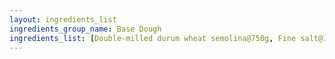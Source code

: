 ```yaml
---
layout: ingredients_list
ingredients_group_name: Base Dough
ingredients_list: [Double-milled durum wheat semolina@750g, Fine salt@10g, Lard@60g, Warm water@380ml]
---
```

